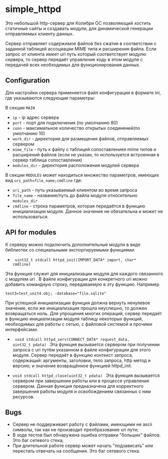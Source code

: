 
# simple_httpd
Это небольшой http-сервер для Колибри ОС позволяющий хостить статичные сайты и создавать модули, для динамической генерации отправляемых клиенту данных. 

Сервер отправляет содержимое файлов без сжатия в соответствии с заданной таблицей ассоциации MIME типа и расширения файла.
Если запрос от клиента имеет uri путь который соответствует модулю сервера, то сервер передаёт управление коду в этом модуле с передачей всех необходимых для функционирования данных.


## Configuration
Для настройки сервера применяется файл конфигурации в формате ini, где указываются следующие параметры:

В секции <CODE>MAIN</CODE>
 - <CODE>ip</CODE> - ip адрес сервера 
 - <CODE>port</CODE> - порт для подключения (по умолчанию 80)
 - <CODE>conn</CODE> - максимальное количество открытых соединений(по умолчанию 10)
 - <CODE>work_dir</CODE> - директория для размещения файлов, отправляемых сервером
 - <CODE>mime_file</CODE> - путь к файлу с таблицей сопоставлениея mime типов и расширений файлов (если не указан, то используется встроенная в сервер таблица сопоставления) 
 - <CODE>modules_dir</CODE> - директория расположения модулей сервера

 В секции <CODE>MODULES</CODE> может находиться множество параметров, имеющих вид <CODE>uri_path=file_name;cmdline</CODE> где: 
 - <CODE>uri_path</CODE> - путь указываемый клиентом во время запроса
 - <CODE>file_name</CODE> - название/путь до файла модуля относительно <CODE>modules_dir</CODE>
 - <CODE>cmdline</CODE> - строка параметров, которая передаётся в функцию инициализации модуля. Данное значение не обязательна и может не использоваться. 



## API for modules

К серверу можно подключить дополнительные модули в виде библиотек со специальными экспортируемыми функциями:

 - <CODE> uint32_t stdcall httpd_init(IMPORT_DATA* import, char* cmdline) </CODE>

Эта функция служит для инициализации модуля для каждого связанного с модулем uri . В файле конфигурации для конкретного uri можно добавить командную строку, передаваемую в эту функцию. Например

 ``` test3=test_unit4.obj; -database="file.sqlite" ```
 
При успешной инициализации функция должна вернуть ненулевое значение, если же инициализация прошла неуспешно, то должен возвращаться ноль.
Для упрощения многих операций, сервер передаёт в функцию инициализации модуля таблицу некоторых функций, необходимых для работы с сетью, с файловой системой и прочими интерфейсами.

 - <CODE> void stdcall httpd_serv(CONNECT_DATA* request_data, uint32_t pdata) </CODE>
Эта функция вызывается сервером при получении запроса с uri путём указанном в файле конфигурации для этого модуля.
Сервер передаёт в функцию контекст запроса, содержащий: аргументы, заголовки, тело запроса, http метод и версию; и значение возвращённое функцией httpd_init.

 - <CODE>void stdcall httpd_close(uint32_t pdata) </CODE>
Эта функция вызывается сервером при завершении работы или в процессе управления сервером. Данная функция предназначена для корректного завершения работы модуля и освобождением связанных с ним ресурсов.

## Bugs 

 - Сервер не поддерживает работу с файлами, имеющими не ascii символы, так как не производит преобразование uri пути;
 - В ходе тестов был обнаружена ошибка отправки "больших" файлов. Это баг сетевого стека;
 - При длительной работе сервер может начать "подзависать" или перестать отвечать на сообщения. Это баг сетевого стека.
